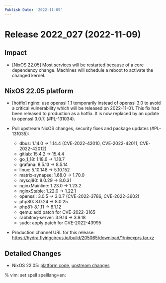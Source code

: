 ```yaml
---
Publish Date: '2022-11-09'
---
```


# Release 2022_027 (2022-11-09)

## Impact

- \[NixOS 22.05\] Most services will be restarted because of a core dependency
   change. Machines will schedule a reboot to activate the changed kernel.

## NixOS 22.05 platform

- [hotfix] nginx: use openssl 1.1 temporarily instead of openssl 3.0 to avoid
  a critical vulnerability which will be released on 2022-11-01. This fix had
  been released to production as a hotfix. It is now replaced by an update to
  openssl 3.0.7. (#PL-131034).
- Pull upstream NixOS changes, security fixes and package updates (#PL-131035):

  - dbus: 1.14.0 -> 1.14.4 (CVE-2022-42010, CVE-2022-42011, CVE-2022-42012)
  - gitlab: 15.4.2 -> 15.4.4
  - go_1_18: 1.18.6 -> 1.18.7
  - grafana: 8.5.13 -> 8.5.14
  - linux: 5.10.148 -> 5.10.152
  - matrix-synapse: 1.68.0 -> 1.70.0
  - mysql80: 8.0.29 -> 8.0.31
  - nginxMainline: 1.23.0 -> 1.23.2
  - nginxStable: 1.22.0 -> 1.22.1
  - openssl: 3.0.5 -> 3.0.7 (CVE-2022-3786, CVE-2022-3602)
  - php80: 8.0.24 -> 8.0.25
  - php81: 8.1.11 -> 8.1.12
  - qemu: add patch for CVE-2022-3165
  - rabbitmq-server: 3.9.14 -> 3.9.18
  - sudo: apply patch for CVE-2022-43995

- Production channel URL for this release: https://hydra.flyingcircus.io/build/205065/download/1/nixexprs.tar.xz

## Detailed Changes

- NixOS 22.05: [platform code](https://github.com/flyingcircusio/fc-nixos/compare/fc/r2022_026/22.05...af0419856fab1fe8f13a8632d759a9b66eb24bc9),
  [upstream changes](https://github.com/flyingcircusio/nixpkgs/compare/28678fc261b58453e2c64b70c838b70d8c11fc38...fdb6f647b03d2099e2ca943b69895bd5f1dceb00)


% vim: set spell spelllang=en:
